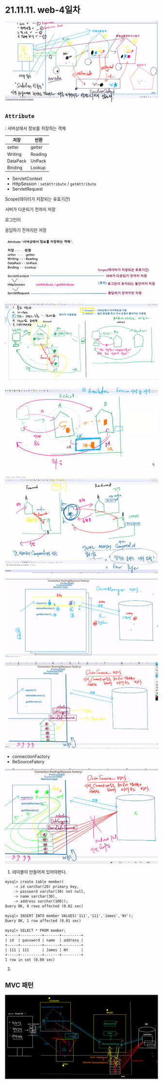 # 21.11.11. web-4일차

![](./image/1111-01.png)

## `Attribute`

: 서버상에서 정보를 저장하는 객체



| 저장     | 반환    |
| -------- | ------- |
| setter   | getter  |
| Writing  | Reading |
| DataPack | UnPack  |
| Binding  | Lookup  |

* ServletContext
* HttpSession : `setAttribute` / `getAttribute`
* ServletRequest

Scope(데이터가 저장되는 유효기간)

서버가 다운되기 전까지 저장

로그인이

응답하기 전까지만 저장

![](./image/1111-02.png)

![](./image/1111-03.png)

![](./image/1111-04.png)

![](./image/1111-05.png)

![](./image/1111-06.png)

![](./image/1111-07.png)

* connectionFactory
* ReSourceFatory

![](./image/1111-08.png)





1. 테이블이 만들어져 있어야한다.

```mysql
mysql> create table member(
    -> id varchar(20) primary key,
    -> password varchar(30) not null,
    -> name varchar(30),
    -> address varchar(100));
Query OK, 0 rows affected (0.02 sec)

mysql> INSERT INTO member VALUES('111','111','James','NY');
Query OK, 1 row affected (0.01 sec)

mysql> SELECT * FROM member;
+-----+----------+-------+---------+
| id  | password | name  | address |
+-----+----------+-------+---------+
| 111 | 111      | James | NY      |
+-----+----------+-------+---------+
1 row in set (0.00 sec)
```



2. 

## MVC 패턴

![](./image/1111-09.png)


